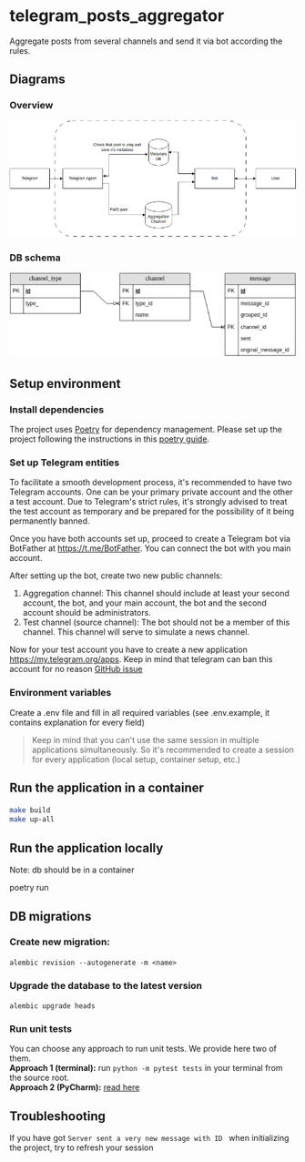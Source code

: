 # telegram_posts_aggregator

Aggregate posts from several channels and send it via bot according the rules.

## Diagrams
### Overview
![ALT TEXT](./documentaion/diagrams/overview_diagram.png)
### DB schema
![ALT TEXT](./documentaion/diagrams/metadata_db.png)



## Setup environment

### Install dependencies

The project uses [Poetry](https://python-poetry.org/)  for dependency management. Please set up the project following the instructions in this [poetry guide](https://python-poetry.org/docs/basic-usage/#initialising-a-pre-existing-project).

### Set up Telegram entities

To facilitate a smooth development process, it's recommended to have two Telegram accounts. One can be your primary
private account and the other a test account. Due to Telegram's strict rules, it's strongly advised to treat the test
account as temporary and be prepared for the possibility of it being permanently banned.

Once you have both accounts set up, proceed to create a Telegram bot via BotFather at https://t.me/BotFather. You can
connect the bot with you main account.

After setting up the bot, create two new public channels: <br/>

1. Aggregation channel: This channel should include at least your second account, the bot, and your main account,
   the bot and the second account should be administrators.
2. Test channel (source channel): The bot should not be a member of this channel. This channel will serve to simulate a
   news channel.

Now for your test account you have to create a new application https://my.telegram.org/apps. Keep in mind that telegram
can ban this account for no reason [GitHub issue](https://github.com/lonamiwebs/telethon/issues/824)



### Environment variables

Create a .env file and fill in all required variables (see .env.example, it contains explanation for every field)
> Keep in mind that you can't use the same session in multiple applications simultaneously. So it's recommended to
> create a session for every application (local setup, container setup, etc.)

## Run the application in a container

```sh
make build
make up-all
```

## Run the application locally
Note: db should be in a container

poetry run

## DB migrations

### Create new migration:

`alembic revision --autogenerate -m <name>`

### Upgrade the database to the latest version

`alembic upgrade heads`

### Run unit tests

You can choose any approach to run unit tests. We provide here two of them. <br>
**Approach 1 (terminal):** run `python -m pytest tests` in your terminal from the source root. <br>
**Approach 2 (PyCharm):** [read here](https://www.jetbrains.com/help/pycharm/testing.html)


## Troubleshooting
If you have got ```Server sent a very new message with ID ``` when initializing the project, try to refresh your session
